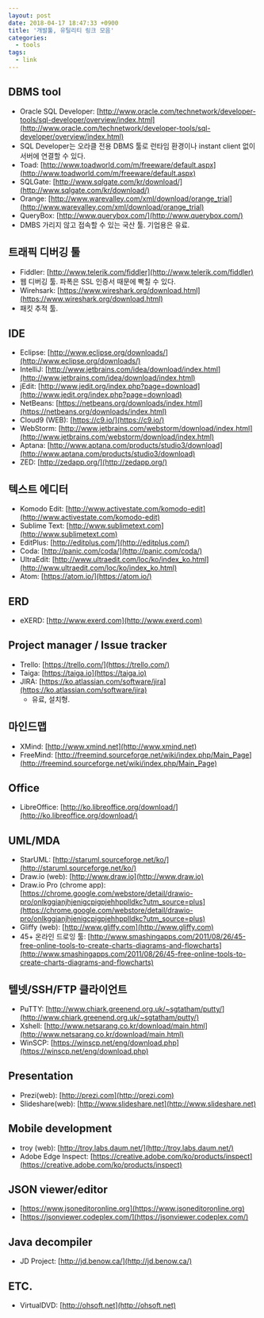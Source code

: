 ```yaml
---
layout: post
date: 2018-04-17 18:47:33 +0900
title: '개발툴, 유틸리티 링크 모음'
categories:
  - tools
tags:
  - link
---
```


## DBMS tool
- Oracle SQL Developer: [http://www.oracle.com/technetwork/developer-tools/sql-developer/overview/index.html](http://www.oracle.com/technetwork/developer-tools/sql-developer/overview/index.html)
- SQL Developer는 오라클 전용 DBMS 툴로 런타임 환경이나 instant client 없이 서버에 연결할 수 있다.
- Toad: [http://www.toadworld.com/m/freeware/default.aspx](http://www.toadworld.com/m/freeware/default.aspx)
- SQLGate: [http://www.sqlgate.com/kr/download/](http://www.sqlgate.com/kr/download/)
- Orange: [http://www.warevalley.com/xml/download/orange_trial](http://www.warevalley.com/xml/download/orange_trial)
- QueryBox: [http://www.querybox.com/](http://www.querybox.com/)
- DMBS 가리지 않고 접속할 수 있는 국산 툴. 기업용은 유료.

## 트래픽 디버깅 툴
- Fiddler: [http://www.telerik.com/fiddler](http://www.telerik.com/fiddler)
- 웹 디버깅 툴. 파폭은 SSL 인증서 때문에 빡칠 수 있다.
- Wirehsark: [https://www.wireshark.org/download.html](https://www.wireshark.org/download.html)
- 패킷 추적 툴.

## IDE
- Eclipse: [http://www.eclipse.org/downloads/](http://www.eclipse.org/downloads/)
- IntelliJ: [http://www.jetbrains.com/idea/download/index.html](http://www.jetbrains.com/idea/download/index.html)
- jEdit: [http://www.jedit.org/index.php?page=download](http://www.jedit.org/index.php?page=download)
- NetBeans: [https://netbeans.org/downloads/index.html](https://netbeans.org/downloads/index.html)
- Cloud9 (WEB): [https://c9.io/](https://c9.io/)
- WebStorm: [http://www.jetbrains.com/webstorm/download/index.html](http://www.jetbrains.com/webstorm/download/index.html)
- Aptana: [http://www.aptana.com/products/studio3/download](http://www.aptana.com/products/studio3/download)
- ZED: [http://zedapp.org/](http://zedapp.org/)

## 텍스트 에디터
- Komodo Edit: [http://www.activestate.com/komodo-edit](http://www.activestate.com/komodo-edit)
- Sublime Text: [http://www.sublimetext.com](http://www.sublimetext.com)
- EditPlus: [http://editplus.com/](http://editplus.com/)
- Coda: [http://panic.com/coda/](http://panic.com/coda/)
- UltraEdit: [http://www.ultraedit.com/loc/ko/index_ko.html](http://www.ultraedit.com/loc/ko/index_ko.html)
- Atom: [https://atom.io/](https://atom.io/)

## ERD
- eXERD: [http://www.exerd.com](http://www.exerd.com)

## Project manager / Issue tracker
- Trello: [https://trello.com/](https://trello.com/)
- Taiga: [https://taiga.io](https://taiga.io)
- JIRA: [https://ko.atlassian.com/software/jira](https://ko.atlassian.com/software/jira)
  - 유료, 설치형.

## 마인드맵
- XMind: [http://www.xmind.net](http://www.xmind.net)
- FreeMind: [http://freemind.sourceforge.net/wiki/index.php/Main_Page](http://freemind.sourceforge.net/wiki/index.php/Main_Page)

## Office
- LibreOffice: [http://ko.libreoffice.org/download/](http://ko.libreoffice.org/download/)

## UML/MDA
- StarUML: [http://staruml.sourceforge.net/ko/](http://staruml.sourceforge.net/ko/)
- Draw.io (web): [http://www.draw.io](http://www.draw.io)
- Draw.io Pro (chrome app): [https://chrome.google.com/webstore/detail/drawio-pro/onlkggianjhjenigcpigpjehhpplldkc?utm_source=plus](https://chrome.google.com/webstore/detail/drawio-pro/onlkggianjhjenigcpigpjehhpplldkc?utm_source=plus)
- Gliffy (web): [http://www.gliffy.com](http://www.gliffy.com)
- 45+ 온라인 드로잉 툴: [http://www.smashingapps.com/2011/08/26/45-free-online-tools-to-create-charts-diagrams-and-flowcharts](http://www.smashingapps.com/2011/08/26/45-free-online-tools-to-create-charts-diagrams-and-flowcharts)

## 텔넷/SSH/FTP 클라이언트
- PuTTY: [http://www.chiark.greenend.org.uk/~sgtatham/putty/](http://www.chiark.greenend.org.uk/~sgtatham/putty/)
- Xshell: [http://www.netsarang.co.kr/download/main.html](http://www.netsarang.co.kr/download/main.html)
- WinSCP: [https://winscp.net/eng/download.php](https://winscp.net/eng/download.php)

## Presentation
- Prezi(web): [http://prezi.com](http://prezi.com)
- Slideshare(web): [http://www.slideshare.net](http://www.slideshare.net)

## Mobile development
- troy (web): [http://troy.labs.daum.net/](http://troy.labs.daum.net/)
- Adobe Edge Inspect: [https://creative.adobe.com/ko/products/inspect](https://creative.adobe.com/ko/products/inspect)

## JSON viewer/editor
- [https://www.jsoneditoronline.org](https://www.jsoneditoronline.org)
- [https://jsonviewer.codeplex.com/](https://jsonviewer.codeplex.com/)

## Java decompiler
- JD Project: [http://jd.benow.ca/](http://jd.benow.ca/)

## ETC.
- VirtualDVD: [http://ohsoft.net](http://ohsoft.net)
